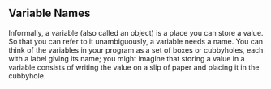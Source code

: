 ## Variable Names 

Informally, a variable (also called an object) is a place you can store a value. So that you can refer to it unambiguously, a variable needs a name. You can think of the variables in your program as a set of boxes or cubbyholes, each with a label giving its name; you might imagine that storing a value in a variable consists of writing the value on a slip of paper and placing it in the cubbyhole.
